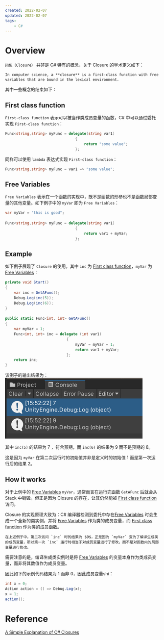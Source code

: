 ```yaml
---
created: 2022-02-07
updated: 2022-02-07
tags:
    - C#
---
```


# Overview

`闭包（Closure）` 并非是 C# 特有的概念，关于 Closure 的学术定义如下：
```ad-cite
In computer science, a **closure** is a first-class function with free variables that are bound in the lexical environment.
```

其中一些概念的结束如下：

## First class function 
`First-class function` 表示可以被当作类成员变量的函数，C# 中可以通过委托实现 `First-class function`：
```csharp
Func<string,string> myFunc = delegate(string var1)
                                {
                                    return "some value";
                                };

```

同样可以使用 `lambda` 表达式实现 `First-class function`：
```csharp
Func<string,string> myFunc = var1 => "some value";
```

## Free Variables

`Free Variables` 表示在一个函数的实现中，既不是函数的形参也不是函数局部变量的其他变量。如下例子中的 `myVar` 即为 `Free Variables`：
```csharp
var myVar = "this is good";

Func<string,string> myFunc = delegate(string var1)
                                {
                                    return var1 + myVar;
                                };
```

## Example

如下例子展现了 `Closure` 的使用，其中 `inc` 为 [First class function](#First%20class%20function)，`myVar` 为 [Free Variables](#Free%20Variables)：
```csharp
private void Start()
{
    var inc = GetAFunc();
    Debug.Log(inc(5));
    Debug.Log(inc(6));
}

public static Func<int, int> GetAFunc()
{
    var myVar = 1;
    Func<int, int> inc = delegate (int var1)
                            {
                                myVar = myVar + 1;
                                return var1 + myVar;
                            };
    return inc;
}
```

该例子的输出结果为：
![|300](assets/Closure/image-20220207155349359.png)

其中 `inc(5)` 的结果为 $7$ ，符合预期，而 `inc(6)` 的结果为 $9$ 而不是预期的 $8$。

这是因为 `myVar` 在第二次运行时的初始值并非是定义时的初始值 $1$ 而是第一次运行后的结果 $2$。

## How it works

对于上例中的 [Free Variables](#Free%20Variables) `myVar`，通常而言在运行完函数 `GetAFunc` 后就会从 Stack 中销毁。但正是因为 Closure 的存在，让其仍然能被 [First class function](#First%20class%20function) 访问。

Closure 的实现原理大致为：C# 编译器检测到委托中存在[Free Variables](#Free%20Variables) 时会生成一个全新的类实例，并将 [Free Variables](#Free%20Variables) 作为类的成员变量，而 [First class function](#First%20class%20function) 作为类的成员函数。

```ad-note
在上述例子中，第二次访问 `inc` 时的结果为 $9$，正是因为 `myVar` 变为了编译生成类的成员变量，所以第一次 `inc` 运行时相当于对成员变量进行了修改，而不是对函数内的局部变量进行修改。
```

需要注意的是，编译生成类实例时是将 [Free Variables](#Free%20Variables) 的变量本身作为类成员变量，而非将其数值作为成员变量。

因此如下的示例代码结果为 $1$ 而非 $0$，因此成员变量shi：
```csharp
int x = 0;
Action action = () => Debug.Log(x);
x = 1;
action();
```

# Reference
[A Simple Explanation of C# Closures](https://www.simplethread.com/c-closures-explained/)